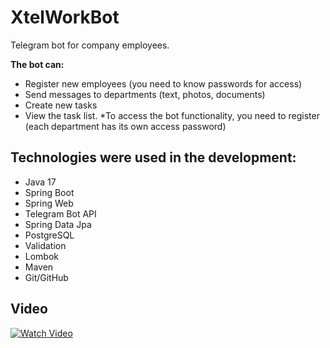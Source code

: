 # XtelWorkBot
Telegram bot for company employees.

**The bot can:**
- Register new employees (you need to know passwords for access)
- Send messages to departments (text, photos, documents)
- Create new tasks
- View the task list.
*To access the bot functionality, you need to register (each department has its own access password)

## Technologies were used in the development:
- Java 17
- Spring Boot
- Spring Web
- Telegram Bot API
- Spring Data Jpa
- PostgreSQL
- Validation
- Lombok
- Maven
- Git/GitHub

## Video
[![Watch Video](http://img.youtube.com/vi/f8KjVp5m1xU/0.jpg)](https://youtu.be/f8KjVp5m1xU)
